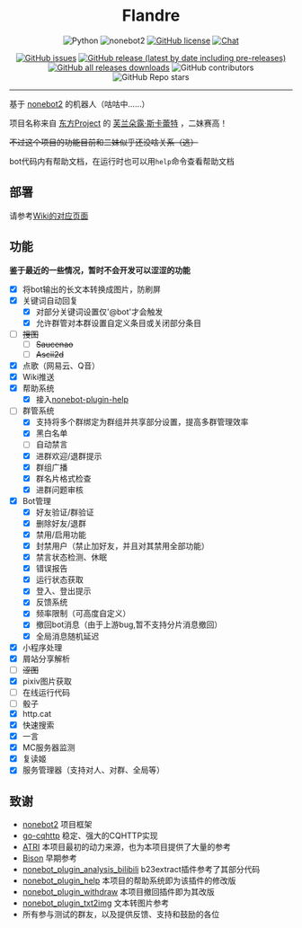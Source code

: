 <div align="center">

# Flandre

![Python](https://img.shields.io/badge/python-3.10%2B-lightgrey)
![nonebot2](https://img.shields.io/badge/nonebot2-2.0.0b2-yellowgreen)
[![GitHub license](https://img.shields.io/github/license/KoishiMoe/Flandre)](https://github.com/KoishiMoe/Flandre/blob/main/LICENSE)
[![Chat](https://img.shields.io/badge/Chat-724678572-green)](https://jq.qq.com/?_wv=1027&k=z75kmJl7)

[![GitHub issues](https://img.shields.io/github/issues/KoishiMoe/FLandre)](https://github.com/KoishiMoe/Flandre/issues)
[![GitHub release (latest by date including pre-releases)](https://img.shields.io/github/v/release/KoishiMoe/Flandre?include_prereleases)](https://github.com/KoishiMoe/Flandre/releases)
[![GitHub all releases downloads](https://img.shields.io/github/downloads/KoishiMoe/Flandre/total)](https://github.com/KoishiMoe/Flandre/releases)
![GitHub contributors](https://img.shields.io/github/contributors/KoishiMoe/Flandre)
![GitHub Repo stars](https://img.shields.io/github/stars/KoishiMoe/Flandre?style=social)

</div>

-----

基于 [nonebot2](https://github.com/nonebot/nonebot2) 的机器人（咕咕中……）

项目名称来自 [东方Project](https://zh.moegirl.org.cn/zh-cn/%E4%B8%9C%E6%96%B9Project) 的 [芙兰朵露·斯卡蕾特](https://zh.moegirl.org.cn/%E8%8A%99%E5%85%B0%E6%9C%B5%E9%9C%B2%C2%B7%E6%96%AF%E5%8D%A1%E8%95%BE%E7%89%B9) ，二妹赛高！

~~不过这个项目的功能目前和二妹似乎还没啥关系（逃）~~

bot代码内有帮助文档，在运行时也可以用`help`命令查看帮助文档

## 部署
请参考[Wiki的对应页面](https://github.com/KoishiMoe/Flandre/wiki/%E9%83%A8%E7%BD%B2)

## 功能
**鉴于最近的一些情况，暂时不会开发可以涩涩的功能**
- [x] 将bot输出的长文本转换成图片，防刷屏
- [x] 关键词自动回复
  - [x] 对部分关键词设置仅'@bot'才会触发
  - [x] 允许群管对本群设置自定义条目或关闭部分条目
- [ ] ~~搜图~~
  - [ ] ~~Saucenao~~
  - [ ] ~~Ascii2d~~
- [x] 点歌（网易云、Q音）
- [x] Wiki推送
- [x] 帮助系统
  - [x] 接入[nonebot-plugin-help](https://github.com/XZhouQD/nonebot-plugin-help)
- [ ] 群管系统
  - [x] 支持将多个群绑定为群组并共享部分设置，提高多群管理效率
  - [x] 黑白名单
  - [ ] 自动禁言
  - [x] 进群欢迎/退群提示
  - [x] 群组广播
  - [x] 群名片格式检查
  - [x] 进群问题审核
- [x] Bot管理
  - [x] 好友验证/群验证
  - [x] 删除好友/退群
  - [x] 禁用/启用功能
  - [x] 封禁用户（禁止加好友，并且对其禁用全部功能）
  - [x] 禁言状态检测、休眠
  - [x] 错误报告
  - [x] 运行状态获取
  - [x] 登入、登出提示
  - [x] 反馈系统
  - [x] 频率限制（可高度自定义）
  - [x] 撤回bot消息（由于上游bug,暂不支持分片消息撤回）
  - [x] 全局消息随机延迟
- [x] 小程序处理
- [x] 屑站分享解析
- [ ] ~~涩图~~
- [x] pixiv图片获取
- [ ] 在线运行代码
- [ ] 骰子
- [x] http.cat
- [x] 快速搜索
- [x] 一言
- [x] MC服务器监测
- [x] 复读姬
- [x] 服务管理器（支持对人、对群、全局等）

## 致谢
* [nonebot2](https://github.com/nonebot/nonebot2) 项目框架
* [go-cqhttp](https://github.com/Mrs4s/go-cqhttp) 稳定、强大的CQHTTP实现
* [ATRI](https://github.com/Kyomotoi/ATRI) 本项目最初的动力来源，也为本项目提供了大量的参考
* [Bison](https://github.com/felinae98/nonebot-bison) 早期参考
* [nonebot_plugin_analysis_bilibili](https://github.com/mengshouer/nonebot_plugin_analysis_bilibili) b23extract插件参考了其部分代码
* [nonebot_plugin_help](https://github.com/XZhouQD/nonebot-plugin-help) 本项目的帮助系统即为该插件的修改版
* [nonebot_plugin_withdraw](https://github.com/MeetWq/nonebot-plugin-withdraw) 本项目撤回插件即为其改版
* [nonebot_plugin_txt2img](https://github.com/mobyw/nonebot-plugin-txt2img) 文本转图片参考
* 所有参与测试的群友，以及提供反馈、支持和鼓励的各位
